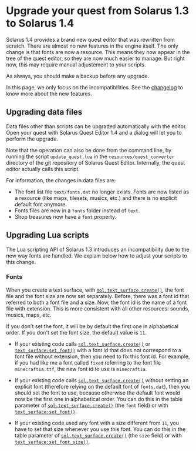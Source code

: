 # Upgrade your quest from Solarus 1.3 to Solarus 1.4

Solarus 1.4 provides a brand new quest editor that was rewritten from scratch. There are almost no new features in the engine itself. The only change is that fonts are now a resource. This means they now appear in the tree of the quest editor, so they are now much easier to manage. But right now, this may require manual adjustement to your scripts.

As always, you should make a backup before any upgrade.

In this page, we only focus on the incompatibilities. See the [changelog](https://gitlab.com/solarus-games/solarus/blob/v1.4/ChangeLog) to know more about the new features.

## Upgrading data files

Data files other than scripts can be upgraded automatically with the editor. Open your quest with Solarus Quest Editor 1.4 and a dialog will let you to perform the upgrade.

Note that the operation can also be done from the command line, by running the script `update_quest.lua` in the `resources/quest_converter` directory of the git repository of Solarus Quest Editor. Internally, the quest editor actually calls this script.

For information, the changes in data files are:

- The font list file `text/fonts.dat` no longer exists. Fonts are now listed as a resource (like maps, tilesets, musics, etc.) and there is no explicit default font anymore.
- Fonts files are now in a `fonts` folder instead of `text`.
- Shop treasures now have a `font` property.

## Upgrading Lua scripts

The Lua scripting API of Solarus 1.3 introduces an incompatibility due to the new way fonts are handled. We explain below how to adjust your scripts to this change.

### Fonts

When you create a text surface, with [`sol.text_surface.create()`](http://www.solarus-games.org/doc/1.4/lua_api_text_surface.html#lua_api_text_surface_create), the font file and the font size are now set separately. Before, there was a font id that referred to both a font file and a size. Now, the font id is the name of a font file with extension. This is more consistent with all other resources: sounds, musics, maps, etc.

If you don't set the font, it will be by default the first one in alphabetical order. If you don't set the font size, the default value is `11`.

- If your existing code calls [`sol.text_surface.create()`](http://www.solarus-games.org/doc/1.4/lua_api_text_surface.html#lua_api_text_surface_create) or [`text_surface:set_font()`](http://www.solarus-games.org/doc/1.4/lua_api_text_surface.html#lua_api_text_surface_set_font) with a font id that does not correspond to a font file without extension, then you need to fix this font id. For example, if you had like me a font called `fixed` referring to the font file `minecraftia.ttf`, the new font id to use is `minecraftia`.

- If your existing code calls [`sol.text_surface.create()`](http://www.solarus-games.org/doc/1.4/lua_api_text_surface.html#lua_api_text_surface_create) without setting an explicit font (therefore relying on the default font of `fonts.dat`), then you should set the font to use, because otherwise the default font would now be the first one in alphabetical order. You can do this in the table parameter of [`sol.text_surface.create()`](http://www.solarus-games.org/doc/1.4/lua_api_text_surface.html#lua_api_text_surface_create) (the `font` field) or with [`text_surface:set_font()`](http://www.solarus-games.org/doc/1.4/lua_api_text_surface.html#lua_api_text_surface_set_font).

- If your existing code used any font with a size different from `11`, you have to set that size whenever you use this font. You can do this in the table parameter of [`sol.text_surface.create()`](http://www.solarus-games.org/doc/1.4/lua_api_text_surface.html#lua_api_text_surface_create) (the `size` field) or with [`text_surface:set_font_size()`](http://www.solarus-games.org/doc/1.4/lua_api_text_surface.html#lua_api_text_surface_set_font_size).
